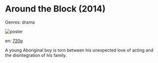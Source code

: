 # Around the Block (2014)

Genres: drama

![poster](http://image.tmdb.org/t/p/w500/fUkCTdSLPaCC7UTbcJ8UPROKdOV.jpg)

en:
  [720p](magnet:?xt=urn:btih:709A0C7429556BD93B80F278479AD4A45F56AF87&tr=udp://glotorrents.pw:6969/announce&tr=udp://tracker.opentrackr.org:1337/announce&tr=udp://torrent.gresille.org:80/announce&tr=udp://tracker.openbittorrent.com:80&tr=udp://tracker.coppersurfer.tk:6969&tr=udp://tracker.leechers-paradise.org:6969&tr=udp://p4p.arenabg.ch:1337&tr=udp://tracker.internetwarriors.net:1337)
  


A young Aboriginal boy is torn between his unexpected love of acting and the disintegration of his family.